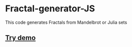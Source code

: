 # Fractal-generator-JS
This code generates Fractals from Mandelbrot or Julia sets

## [Try demo](https://roveroniandrea.github.io/Fractal-generator-JS/)
